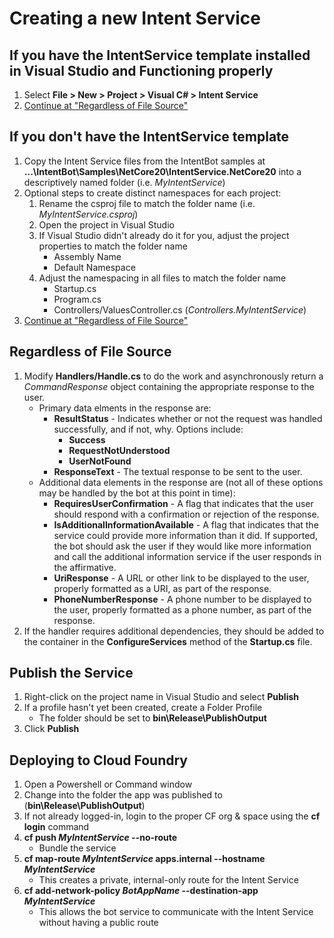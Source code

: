 # Creating a new Intent Service

## If you have the IntentService template installed in Visual Studio and Functioning properly

1. Select **File > New > Project > Visual C# > Intent Service**
1. [Continue at "Regardless of File Source"](#Regardless-of-File-Source)

## If you don't have the IntentService template

1. Copy the Intent Service files from the IntentBot samples at **...\IntentBot\Samples\NetCore20\IntentService.NetCore20** into a descriptively named folder (i.e. *MyIntentService*)
1. Optional steps to create distinct namespaces for each project:
    1. Rename the csproj file to match the folder name (i.e. *MyIntentService.csproj*)
    1. Open the project in Visual Studio
    1. If Visual Studio didn't already do it for you, adjust the project properties to match the folder name
        * Assembly Name
        * Default Namespace
    1. Adjust the namespacing in all files to match the folder name
        * Startup.cs
        * Program.cs
        * Controllers/ValuesController.cs (*Controllers.MyIntentService*)
1. [Continue at "Regardless of File Source"](#Regardless-of-File-Source)

## Regardless of File Source

1. Modify **Handlers/Handle.cs** to do the work and asynchronously return a *CommandResponse* object containing the appropriate response to the user. 
    * Primary data elments in the response are:
        * **ResultStatus** - Indicates whether or not the request was handled successfully, and if not, why. Options include:
            * **Success**
            * **RequestNotUnderstood**
            * **UserNotFound**
        * **ResponseText** - The textual response to be sent to the user.
    * Additional data elements in the response are (not all of these options may be handled by the bot at this point in time):
        * **RequiresUserConfirmation** - A flag that indicates that the user should respond with a confirmation or rejection of the response.
        * **IsAdditionalInformationAvailable** - A flag that indicates that the service could provide more information than it did. If supported, the bot should ask the user if they would like more information and call the additional information service if the user responds in the affirmative.
        * **UriResponse** - A URL or other link to be displayed to the user, properly formatted as a URI, as part of the response.
        * **PhoneNumberResponse** - A phone number to be displayed to the user, properly formatted as a phone number, as part of the response.
1. If the handler requires additional dependencies, they should be added to the container in the **ConfigureServices** method of the **Startup.cs** file.

## Publish the Service

1. Right-click on the project name in Visual Studio and select **Publish**
1. If a profile hasn't yet been created, create a Folder Profile
    * The folder should be set to **bin\Release\PublishOutput**
1. Click **Publish**


## Deploying to Cloud Foundry

1. Open a Powershell or Command window
1. Change into the folder the app was published to (**bin\Release\PublishOutput**)
1. If not already logged-in, login to the proper CF org & space using the **cf login** command
1. **cf push *MyIntentService* --no-route**
    * Bundle the service
1. **cf map-route *MyIntentService* apps.internal --hostname *MyIntentService***
    * This creates a private, internal-only route for the Intent Service
1. **cf add-network-policy *BotAppName* --destination-app *MyIntentService***
    * This allows the bot service to communicate with the Intent Service without having a public route
